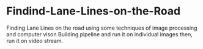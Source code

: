 # Findind-Lane-Lines-on-the-Road
Finding Lane Lines on the road using some techniques of image processing and computer vison Building pipeline and run it on individual images then, run it  on video stream.
